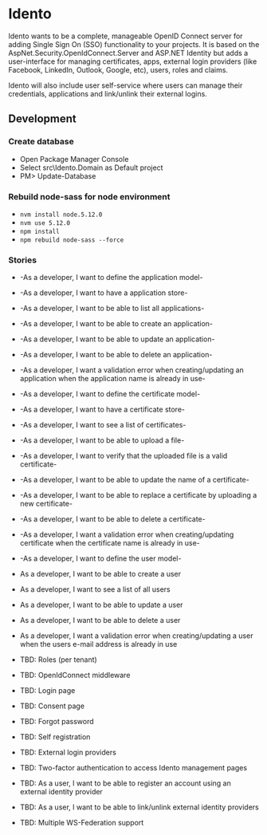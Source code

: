 # Idento

Idento wants to be a complete, manageable OpenID Connect server for adding Single Sign On (SSO) functionality to your projects. It is based on the AspNet.Security.OpenIdConnect.Server and ASP.NET Identity but adds a user-interface for managing certificates, apps, external login providers (like Facebook, LinkedIn, Outlook, Google, etc), users, roles and claims.

Idento will also include user self-service where users can manage their credentials, applications and link/unlink their external logins.

## Development

### Create database

- Open Package Manager Console
- Select src\Idento.Domain as Default project
- PM> Update-Database

### Rebuild node-sass for node environment

- `nvm install node.5.12.0`
- `nvm use 5.12.0`
- `npm install`
- `npm rebuild node-sass --force`

### Stories

- -As a developer, I want to define the application model-
- -As a developer, I want to have a application store-
- -As a developer, I want to be able to list all applications-
- -As a developer, I want to be able to create an application-
- -As a developer, I want to be able to update an application-
- -As a developer, I want to be able to delete an application-
- -As a developer, I want a validation error when creating/updating an application when the application name is already in use-

- -As a developer, I want to define the certificate model-
- -As a developer, I want to have a certificate store-
- -As a developer, I want to see a list of certificates-
- -As a developer, I want to be able to upload a file-
- -As a developer, I want to verify that the uploaded file is a valid certificate-
- -As a developer, I want to be able to update the name of a certificate-
- -As a developer, I want to be able to replace a certificate by uploading a new certificate-
- -As a developer, I want to be able to delete a certificate-
- -As a developer, I want a validation error when creating/updating certificate when the certificate name is already in use-

- -As a developer, I want to define the user model-
- As a developer, I want to be able to create a user
- As a developer, I want to see a list of all users
- As a developer, I want to be able to update a user
- As a developer, I want to be able to delete a user
- As a developer, I want a validation error when creating/updating a user when the users e-mail address is already in use

- TBD: Roles (per tenant)

- TBD: OpenIdConnect middleware

- TBD: Login page

- TBD: Consent page

- TBD: Forgot password

- TBD: Self registration

- TBD: External login providers

- TBD: Two-factor authentication to access Idento management pages

- TBD: As a user, I want to be able to register an account using an external identity provider

- TBD: As a user, I want to be able to link/unlink external identity providers

- TBD: Multiple WS-Federation support
